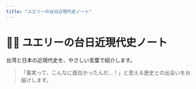 ```yaml
---
title: "ユエリーの台日近現代史ノート"
---
```


# 🧝‍♀️ ユエリーの台日近現代史ノート

台湾と日本の近現代史を、やさしい言葉で紹介します。

> 「事実って、こんなに面白かったんだ…！」と思える歴史との出会いをお届けします。
